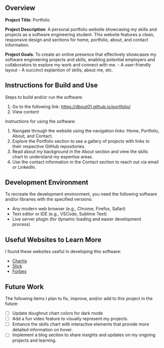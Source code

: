## Overview

**Project Title**: Portfolio

**Project Description**: A personal portfolio website showcasing my skills and projects as a software engineering student.
This website features a clean, responsive design and sections for home, portfolio, about, and contact information.

**Project Goals**:
To create an online presence that effectively showcases my software engineering projects and skills, enabling potential employers and collaborators to explore my work and connect with me.
    - A user-friendly layout
    - A succinct explantion of skills, about me, etc. 

## Instructions for Build and Use

Steps to build and/or run the software:
1. Go to the following link: https://dbout01.github.io/portfolio/
2. View content

Instructions for using the software:
1. Navigate through the website using the navigation links: Home, Portfolio, About, and Contact.
2. Explore the Portfolio section to see a gallery of projects with links to their respective GitHub repositories.
3. Read about my background in the About section and view the skills chart to understand my expertise areas.
4. Use the contact information in the Contact section to reach out via email or LinkedIn.

## Development Environment 

To recreate the development environment, you need the following software and/or libraries with the specified versions:
* Any modern web browser (e.g., Chrome, Firefox, Safari)
* Text editor or IDE (e.g., VSCode, Sublime Text)
* Live server plugin (for dynamic loading and easier development process)

## Useful Websites to Learn More

I found these websites useful in developing this software:
* [Chartjs](https://www.chartjs.org/)
* [Slick](https://kenwheeler.github.io/slick/)
* [Forbes](https://www.forbes.com/advisor/business/software/build-a-portfolio-website/)

## Future Work

The following items I plan to fix, improve, and/or add to this project in the future:
* [ ] Update doughnut chart colors for dark mode
* [ ] Add a fun video feature to visually represent my projects.
* [ ] Enhance the skills chart with interactive elements that provide more detailed information on hover.
* [ ] Implement a blog section to share insights and updates on my ongoing projects and learning.
